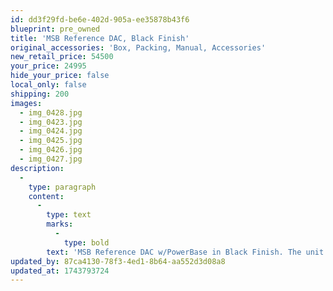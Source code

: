 ```yaml
---
id: dd3f29fd-be6e-402d-905a-ee35878b43f6
blueprint: pre_owned
title: 'MSB Reference DAC, Black Finish'
original_accessories: 'Box, Packing, Manual, Accessories'
new_retail_price: 54500
your_price: 24995
hide_your_price: false
local_only: false
shipping: 200
images:
  - img_0428.jpg
  - img_0423.jpg
  - img_0424.jpg
  - img_0425.jpg
  - img_0426.jpg
  - img_0427.jpg
description:
  -
    type: paragraph
    content:
      -
        type: text
        marks:
          -
            type: bold
        text: 'MSB Reference DAC w/PowerBase in Black Finish. The unit is in excellent physical and functional condition with original boxes, packing and accessories. Units sold as new for $54,500.00. Stock input card installed - AES/EBU, S/PDIF and TosLink inputs. There is one barely noticeable scuff on the top of the PowerBase and a couple of extremely small nicks in the finish around one the foot receptacles, which no one will ever see when the units are stacked. This is a world class DAC that can be used as an analog preamp for one source and has a true analog volume control for direct input into an amplifier. '
updated_by: 87ca4130-78f3-4ed1-8b64-aa552d3d08a8
updated_at: 1743793724
---
```

